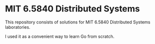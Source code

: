 # MIT 6.5840 Distributed Systems

This repository consists of solutions for MIT 6.5840 Distributed Systems laboratories.

I used it as a convenient way to learn Go from scratch.
